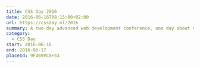 ```yaml
---
title: CSS Day 2016
date: 2016-06-16T08:15:00+02:00
url: https://cssday.nl/2016
summary: A two-day advanced web development conference, one day about CSS, and one day about HTML.
category:
  - CSS Day
start: 2016-06-16
end: 2016-06-17
placeId: 9F469VCX+53
---
```

